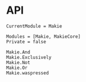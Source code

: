 # API

```@meta
CurrentModule = Makie
```

```@autodocs
Modules = [Makie, MakieCore]
Private = false
```

```@docs
Makie.And
Makie.Exclusively
Makie.Not
Makie.Or
Makie.waspressed
```